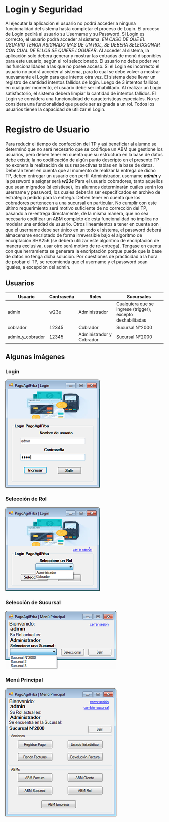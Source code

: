 # Login y Seguridad

Al ejecutar la aplicación el usuario no podrá acceder a ninguna funcionalidad del
sistema hasta completar el proceso de Login.
El proceso de Login pedirá al usuario su Username y su Password. Si Login es
correcto, el usuario podrá acceder al sistema, _EN CASO DE QUE EL USUARIO
TENGA ASIGNADO MAS DE UN ROL, SE DEBERÁ SELECCIONAR CON CUAL
DE ELLOS SE QUIERE LOGUEAR_.
Al acceder al sistema, la aplicación solo deberá generar y mostrar las entradas de
menú disponibles para este usuario, según el rol seleccionado. El usuario no debe poder
ver las funcionalidades a las que no posee acceso.
Si el Login es incorrecto el usuario no podrá acceder al sistema, para lo cual se
debe volver a mostrar nuevamente el Login para que intente otra vez. El sistema debe
llevar un registro de cantidad intentos fallidos de login. Luego de 3 intentos fallidos, en
cualquier momento, el usuario debe ser inhabilitado. Al realizar un Login satisfactorio,
el sistema deberá limpiar la cantidad de intentos fallidos.
El Login se considera una funcionalidad de características especiales. No se
considera una funcionalidad que puede ser asignada a un rol. Todos los usuarios tienen
la capacidad de utilizar el Login.

# Registro de Usuario

Para reducir el tiempo de confección del TP y así beneficiar al alumno se
determinó que no será necesario que se codifique un ABM que gestione los usuarios,
pero deben tener en cuenta que su estructura en la base de datos debe existir, la no
codificación de algún punto descripto en el presente TP no exonera la realización de
sus respectivas tablas en la base de datos.
Deberán tener en cuenta que al momento de realizar la entrega de dicho TP, deben
entregar un usuario con perfil Administrador, username ___admin___ y la password a asignar
será ___w23e___ Para el usuario cobradores, tanto aquellos que sean migrados (si existiese),
los alumnos determinarán cuáles serán los username y password, los cuales deberán ser
especificados en archivo de estrategia pedido para la entrega. Deben tener en cuenta que
los cobradores pertenecen a una sucursal en particular.
No cumplir con este último requerimiento será motivo suficiente de no corrección
del TP, pasando a re-entrega directamente, de la misma manera, que no sea necesario
codificar un ABM completo de esta funcionalidad no implica no modelar una entidad de
usuario.
Otros lineamientos a tener en cuenta son que el username debe ser único en un
todo el sistema, el password deberá almacenarse encriptado de forma irreversible bajo el
algoritmo de encriptación SHA256 (se deberá utilizar este algoritmo de encriptación de
manera exclusiva, usar otro será motivo de re-entrega). Téngase en cuenta con que
herramienta se generara la encriptación porque puede que la base de datos no tenga
dicha solución.
Por cuestiones de practicidad a la hora de probar el TP, se recomienda que el
username y el password sean iguales, a excepción del admin.

## Usuarios
| Usuario | Contraseña | Roles | Sucursales |
| -------- | -------- | -------- | -------- | 
| admin | w23e | Administrador | Cualquiera que se ingrese (trigger), excepto deshabilitadas |
| cobrador | 12345 | Cobrador | Sucursal N°2000 |
| admin_y_cobrador | 12345 | Administrador y Cobrador | Sucursal N°2000 |

## Algunas imágenes

### Login
![GitHub Login](/images/Login/Login.png)

### Selección de Rol
![GitHub SeleccionRol](/images/Login/SeleccionRol.png)

### Selección de Sucursal
![GitHub SeleccionSucursal](/images/Login/SeleccionSucursal.png)

### Menú Principal
![GitHub MenuPrincipal](/images/Login/MenuPrincipal.png)

